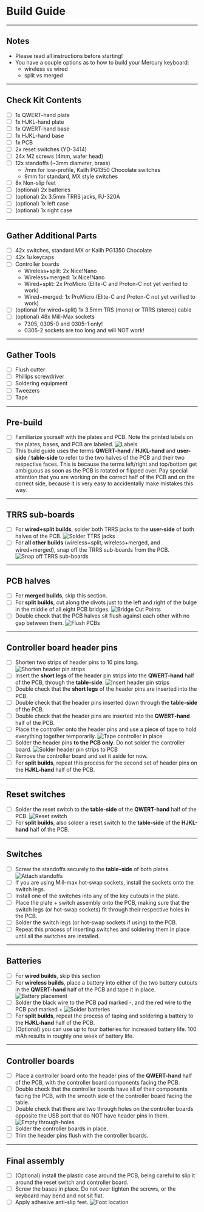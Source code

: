 # Build Guide

*** 

## Notes
* Please read all instructions before starting!
* You have a couple options as to how to build your Mercury keyboard:
  * wireless vs wired
  * split vs merged

*** 

## Check Kit Contents
- [ ] 1x QWERT-hand plate
- [ ] 1x HJKL-hand plate
- [ ] 1x QWERT-hand base
- [ ] 1x HJKL-hand base
- [ ] 1x PCB
- [ ] 2x reset switches (YD-3414)
- [ ] 24x M2 screws (4mm, wafer head)
- [ ] 12x standoffs (~3mm diameter, brass)
  - 7mm for low-profile, Kailh PG1350 Chocolate switches
  - 9mm for standard, MX style switches
- [ ] 8x Non-slip feet
- [ ] (optional) 2x batteries
- [ ] (optional) 2x 3.5mm TRRS jacks, PJ-320A
- [ ] (optional) 1x left case
- [ ] (optional) 1x right case

*** 

## Gather Additional Parts
- [ ] 42x switches, standard MX or Kailh PG1350 Chocolate
- [ ] 42x 1u keycaps
- [ ] Controller boards
  - Wireless+split: 2x Nice!Nano
  - Wireless+merged: 1x Nice!Nano
  - Wired+split: 2x ProMicro (Elite-C and Proton-C not yet verified to work)
  - Wired+merged: 1x ProMicro (Elite-C and Proton-C not yet verified to work)
- [ ] (optional for wired+split) 1x 3.5mm TRS (mono) or TRRS (stereo) cable
- [ ] (optional) 48x Mill-Max sockets
  - 7305, 0305-0 and 0305-1 only!
  - 0305-2 sockets are too long and will NOT work!

*** 

## Gather Tools
- [ ] Flush cutter
- [ ] Phillips screwdriver
- [ ] Soldering equipment
- [ ] Tweezers
- [ ] Tape

*** 

## Pre-build
- [ ] Familiarize yourself with the plates and PCB. Note the printed labels on the plates, bases, and PCB are labeled.
![Labels](/images/build/labels.jpg)
- [ ] This build guide uses the terms **QWERT-hand** / **HJKL-hand** and **user-side** / **table-side** to refer to the two halves of the PCB and their two respective faces. This is because the terms left/right and top/bottom get ambiguous as soon as the PCB is rotated or flipped over. Pay special attention that you are working on the correct half of the PCB and on the correct side, because it is very easy to accidentally make mistakes this way.

*** 

## TRRS sub-boards    
- [ ] For **wired+split builds**, solder both TRRS jacks to the **user-side** of both halves of the PCB.
![Solder TTRS jacks](/images/build/trrs.jpg)
- [ ] For **all other builds** (wireless+split, wireless+merged, and wired+merged), snap off the TRRS sub-boards from the PCB.
![Snap off TRRS sub-boards](/images/build/remove_trrs.jpg)

*** 

## PCB halves
  - [ ] For **merged builds**, skip this section.
  - [ ] For **split builds**, cut along the divots just to the left and right of the bulge in the middle of all eight PCB bridges.
![Bridge Cut Points](/images/build/cutpoints.jpg)
  - [ ] Double check that the PCB halves sit flush against each other with no gap between them.
![Flush PCBs](/images/build/flush.jpg)

*** 

## Controller board header pins
- [ ] Shorten two strips of header pins to 10 pins long.
![Shorten header pin strips](/images/build/shorten_headers.jpg)
- [ ] Insert the **short legs** of the header pin strips into the **QWERT-hand** half of the PCB, through the **table-side**.
![Insert header pin strips](/images/build/insert_headers.jpg)
- [ ] Double check that the **short legs** of the header pins are inserted into the PCB.
- [ ] Double check that the header pins inserted down through the **table-side** of the PCB.
- [ ] Double check that the header pins are inserted into the **QWERT-hand** half of the PCB.
- [ ] Place the controller onto the header pins and use a piece of tape to hold everything together temporarily.
![Tape controller in place](/images/build/tape_controller.jpg)
- [ ] Solder the header pins **to the PCB only**. Do not solder the controller board.
![Solder header pin strips to PCB](/images/build/solder_headers.jpg)
- [ ] Remove the controller board and set it aside for now.
- [ ] For **split builds**, repeat this process for the second set of header pins on the **HJKL-hand** half of the PCB.

*** 

## Reset switches
- [ ] Solder the reset switch to the **table-side** of the **QWERT-hand** half of the PCB.
![Reset switch](/images/build/reset.jpg)
- [ ] For **split builds**, also solder a reset switch to the **table-side** of the **HJKL-hand** half of the PCB.

*** 

## Switches
- [ ] Screw the standoffs securely to the **table-side** of both plates.
![Attach standoffs](/images/build/standoff.jpg)
- [ ] If you are using Mill-max hot-swap sockets, install the sockets onto the switch legs.
- [ ] Install one of the switches into any of the key cutouts in the plate.
- [ ] Place the plate + switch assembly onto the PCB, making sure that the switch legs (or hot-swap sockets) fit through their respective holes in the PCB.
- [ ] Solder the switch legs (or hot-swap sockets if using) to the PCB.
- [ ] Repeat this process of inserting switches and soldering them in place until all the switches are installed.

*** 

## Batteries
- [ ] For **wired builds**, skip this section
- [ ] For **wireless builds**, place a battery into either of the two battery cutouts in the **QWERT-hand** half of the PCB and tape it in place.
![Battery placement](/images/build/battery_placement.jpg)
- [ ] Solder the black wire to the PCB pad marked -, and the red wire to the PCB pad marked +
![Solder batteries](/images/build/battery_solder.jpg)
- [ ] For **split builds**, repeat the process of taping and soldering a battery to the **HJKL-hand** half of the PCB.
- [ ] (Optional) you can use up to four batteries for increased battery life. 100 mAh results in roughly one week of battery life.

*** 

## Controller boards
- [ ] Place a controller board onto the header pins of the **QWERT-hand** half of the PCB, with the controller board components facing the PCB.
- [ ] Double check that the controller boards have all of their components facing the PCB, with the smooth side of the controller board facing the table.
- [ ] Double check that there are two through holes on the controller boards opposite the USB port that do NOT have header pins in them.
![Empty through-holes](/images/build/empty_holes.jpg)
- [ ] Solder the controller boards in place.
- [ ] Trim the header pins flush with the controller boards.

*** 

## Final assembly
- [ ] (Optional) install the plastic case around the PCB, being careful to slip it around the reset switch and controller board.
- [ ] Screw the bases in place. Do not over tighten the screws, or the keyboard may bend and not sit flat.
- [ ] Apply adhesive anti-slip feet.
![Foot location](/images/build/foot_locations.jpg)
